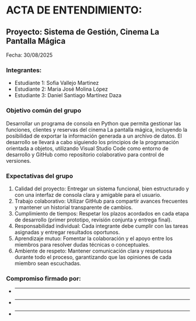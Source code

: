 # ACTA DE ENTENDIMIENTO:
## **Proyecto**: Sistema de Gestión, Cinema La Pantalla Mágica 
Fecha: 30/08/2025
### Integrantes:
*  Estudiante 1: Sofia Vallejo Martinez 
*  Estudiante 2: Maria José Molina López 
*  Estudiante 3: Daniel Santiago Martínez Daza 

### Objetivo común del grupo
Desarrollar un programa de consola en Python que permita gestionar las funciones, clientes y reservas del cinema La pantalla mágica, incluyendo la posibilidad de exportar la información generada a un archivo de datos. El desarrollo se llevará a cabo siguiendo los principios de la programación orientada a objetos, utilizando Visual Studio Code como entorno de desarrollo y GitHub como repositorio colaborativo para control de versiones.

### Expectativas del grupo
1.	Calidad del proyecto: Entregar un sistema funcional, bien estructurado y con una interfaz de consola clara y amigable para el usuario.
2.	Trabajo colaborativo: Utilizar GitHub para compartir avances frecuentes y mantener un historial transparente de cambios.
3.	Cumplimiento de tiempos: Respetar los plazos acordados en cada etapa de desarrollo (primer prototipo, revisión conjunta y entrega final).
4.	Responsabilidad individual: Cada integrante debe cumplir con las tareas asignadas y entregar resultados oportunos.
5.	Aprendizaje mutuo: Fomentar la colaboración y el apoyo entre los miembros para resolver dudas técnicas o conceptuales.
6.	Ambiente de respeto: Mantener comunicación clara y respetuosa durante todo el proceso, garantizando que las opiniones de cada miembro sean escuchadas.

### Compromiso firmado por:
*	________________________________________
*	________________________________________
*	________________________________________


